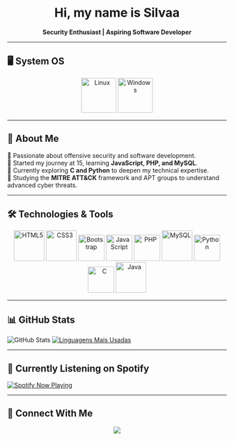 # <h1 align="center">Hi, my name is Silvaa</h1>

<p align="center">
  <strong>Security Enthusiast | Aspiring Software Developer</strong>  
</p>

---

## 🖥️ System OS  
<p align="center">
  <img src="https://upload.wikimedia.org/wikipedia/commons/3/35/Tux.svg" title="Linux" alt="Linux" width="80"/>
  <img src="https://upload.wikimedia.org/wikipedia/commons/8/87/Windows_logo_-_2021.svg" title="Windows" alt="Windows" width="80"/>
</p>

---

## 🚀 About Me  
🔹 Passionate about offensive security and software development.  
🔹 Started my journey at 15, learning **JavaScript, PHP, and MySQL**.  
🔹 Currently exploring **C and Python** to deepen my technical expertise.  
🔹 Studying the **MITRE ATT&CK** framework and APT groups to understand advanced cyber threats.  

---

## 🛠️ Technologies & Tools  
<p align="center">
  <img src="https://cdn.jsdelivr.net/gh/devicons/devicon/icons/html5/html5-original-wordmark.svg" title="HTML5" alt="HTML5" width="70"/>
  <img src="https://cdn.jsdelivr.net/gh/devicons/devicon/icons/css3/css3-original-wordmark.svg" title="CSS3" alt="CSS3" width="70"/>
  <img src="https://cdn.jsdelivr.net/gh/devicons/devicon/icons/bootstrap/bootstrap-original.svg" title="Bootstrap" alt="Bootstrap" width="60"/>
  <img src="https://cdn.jsdelivr.net/gh/devicons/devicon/icons/javascript/javascript-original.svg" title="JavaScript" alt="JavaScript" width="60"/>
  <img src="https://cdn.jsdelivr.net/gh/devicons/devicon/icons/php/php-original.svg" title="PHP" alt="PHP" width="60"/>
  <img src="https://cdn.jsdelivr.net/gh/devicons/devicon/icons/mysql/mysql-original-wordmark.svg" title="MySQL" alt="MySQL" width="70"/>
  <img src="https://cdn.jsdelivr.net/gh/devicons/devicon/icons/python/python-original.svg" title="Python" alt="Python" width="60"/>
  <img src="https://cdn.jsdelivr.net/gh/devicons/devicon/icons/c/c-original.svg" title="C" alt="C" width="60"/>
  <img src="https://cdn.jsdelivr.net/gh/devicons/devicon/icons/java/java-original-wordmark.svg" title="Java" alt="Java" width="70"/>
</p>

---

## 📊 GitHub Stats  
![GitHub Stats](https://github-readme-stats.vercel.app/api?username=silva11in7&show_icons=true&theme=radical)
[![Linguagens Mais Usadas](https://github-readme-stats.vercel.app/api/top-langs/?username=silva11in7&layout=compact&theme=radical)](https://github.com/anuraghazra/github-readme-stats)

---

## 🎵 Currently Listening on Spotify  
[![Spotify Now Playing](https://novatorem.vercel.app/api/spotify)](https://open.spotify.com/user/pc6g4yde0qd3ex2r4ijp45q1q)

---

## 🔗 Connect With Me  
<p align="center">
  <a href="https://www.instagram.com/silva.11in7/?next=%2F">
    <img src="https://img.shields.io/badge/-Instagram-E4405F?style=for-the-badge&logo=instagram&logoColor=white">
  </a>
</p>
